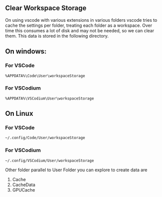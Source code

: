 ## Clear Workspace Storage

On using vscode with various extensions in various folders vscode tries to cache the settings per folder, treating each folder as a workspace. Over time this consumes a lot of disk and may not be needed, so we can clear them. This data is stored in the following directory.

## On windows:
### For VSCode
```
%APPDATA%\Code\User\workspaceStorage
```
### For VSCodium
```
%APPDATA%\VSCodium\User\workspaceStorage
```

## On Linux
### For VSCode
```
~/.config/Code/User/workspaceStorage
```
### For VSCodium
```
~/.config/VSCodium/User/workspaceStorage
```

Other folder parallel to User Folder you can explore to create data are
1. Cache
2. CacheData
3. GPUCache

